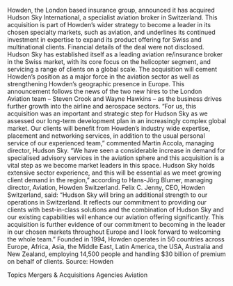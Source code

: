 Howden, the London based insurance group, announced it has acquired Hudson Sky International, a specialist aviation broker in Switzerland.
This acquisition is part of Howden’s wider strategy to become a leader in its chosen specialty markets, such as aviation, and underlines its continued investment in expertise to expand its product offering for Swiss and multinational clients.
Financial details of the deal were not disclosed.
Hudson Sky has established itself as a leading aviation re/insurance broker in the Swiss market, with its core focus on the helicopter segment, and servicing a range of clients on a global scale. The acquisition will cement Howden’s position as a major force in the aviation sector as well as strengthening Howden’s geographic presence in Europe.
This announcement follows the news of the two new hires to the London Aviation team – Steven Crook and Wayne Hawkins – as the business drives further growth into the airline and aerospace sectors.
“For us, this acquisition was an important and strategic step for Hudson Sky as we assessed our long-term development plan in an increasingly complex global market. Our clients will benefit from Howden’s industry wide expertise, placement and networking services, in addition to the usual personal service of our experienced team,” commented Martin Accola, managing director, Hudson Sky.
“We have seen a considerable increase in demand for specialised advisory services in the aviation sphere and this acquisition is a vital step as we become market leaders in this space. Hudson Sky holds extensive sector experience, and this will be essential as we meet growing client demand in the region,” according to Hans-Jörg Blumer, managing director, Aviation, Howden Switzerland.
Felix C. Jenny, CEO, Howden Switzerland, said: “Hudson Sky will bring an additional strength to our operations in Switzerland. It reflects our commitment to providing our clients with best-in-class solutions and the combination of Hudson Sky and our existing capabilities will enhance our aviation offering significantly. This acquisition is further evidence of our commitment to becoming in the leader in our chosen markets throughout Europe and I look forward to welcoming the whole team.”
Founded in 1994, Howden operates in 50 countries across Europe, Africa, Asia, the Middle East, Latin America, the USA, Australia and New Zealand, employing 14,500 people and handling $30 billion of premium on behalf of clients.
Source: Howden

Topics
Mergers & Acquisitions
Agencies
Aviation
